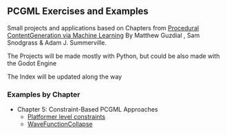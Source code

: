 ## PCGML Exercises and Examples

Small projects and applications based on Chapters from [Procedural ContentGeneration via Machine Learning](https://link.springer.com/book/10.1007/978-3-031-16719-5) By Matthew Guzdial , Sam Snodgrass & Adam J. Summerville.

The Projects will be made mostly with Python, but could be also made with the Godot Engine

The Index will be updated along the way

### Examples by Chapter

- Chapter 5: Constraint-Based PCGML Approaches
    - [Platformer level constraints](constraint-based-generation/platformer-generation)
    - [WaveFunctionCollapse](constraint-based-generation/wfc)